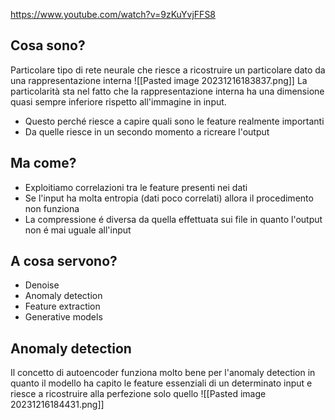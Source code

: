 https://www.youtube.com/watch?v=9zKuYvjFFS8
## Cosa sono?
Particolare tipo di rete neurale che riesce a ricostruire un particolare dato da una rappresentazione interna
![[Pasted image 20231216183837.png]]
La particolarità sta nel fatto che la rappresentazione interna ha una dimensione quasi sempre inferiore rispetto all'immagine in input.
- Questo perché riesce a capire quali sono le feature realmente importanti
- Da quelle riesce in un secondo momento a ricreare l'output
## Ma come?
- Exploitiamo correlazioni tra le feature presenti nei dati
- Se l'input ha molta entropia (dati poco correlati) allora il procedimento non funziona
- La compressione é diversa da quella effettuata sui file in quanto l'output non é mai uguale all'input
## A cosa servono?
- Denoise
- Anomaly detection
- Feature extraction
- Generative models

## Anomaly detection
Il concetto di autoencoder funziona molto bene per l'anomaly detection in quanto il modello ha capito le feature essenziali di un determinato input e riesce a ricostruire alla perfezione solo quello
![[Pasted image 20231216184431.png]]